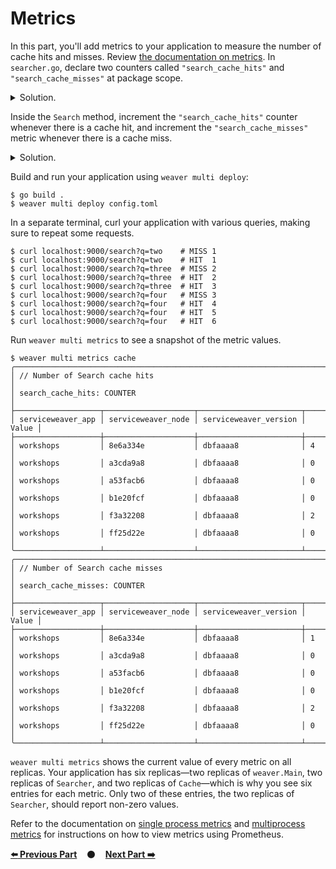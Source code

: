# Metrics

In this part, you'll add metrics to your application to measure the number of
cache hits and misses. Review [the documentation on metrics][metrics]. In
`searcher.go`, declare two counters called `"search_cache_hits"` and
`"search_cache_misses"` at package scope.

<details>
<summary>Solution.</summary>

https://github.com/ServiceWeaver/workshops/blob/62322cde0019ad7c3c02804590f342291aebccf2/09/searcher.go#L27-L37
</details>

Inside the `Search` method, increment the `"search_cache_hits"` counter whenever
there is a cache hit, and increment the `"search_cache_misses"` metric whenever
there is a cache miss.

<details>
<summary>Solution.</summary>

https://github.com/ServiceWeaver/workshops/blob/62322cde0019ad7c3c02804590f342291aebccf2/09/searcher.go#L54-L63
</details>

Build and run your application using `weaver multi deploy`:

```
$ go build .
$ weaver multi deploy config.toml
```

In a separate terminal, curl your application with various queries, making sure
to repeat some requests.

```
$ curl localhost:9000/search?q=two    # MISS 1
$ curl localhost:9000/search?q=two    # HIT  1
$ curl localhost:9000/search?q=three  # MISS 2
$ curl localhost:9000/search?q=three  # HIT  2
$ curl localhost:9000/search?q=three  # HIT  3
$ curl localhost:9000/search?q=four   # MISS 3
$ curl localhost:9000/search?q=four   # HIT  4
$ curl localhost:9000/search?q=four   # HIT  5
$ curl localhost:9000/search?q=four   # HIT  6
```

Run `weaver multi metrics` to see a snapshot of the metric values.

```
$ weaver multi metrics cache
╭────────────────────────────────────────────────────────────────────────╮
│ // Number of Search cache hits                                         │
│ search_cache_hits: COUNTER                                             │
├───────────────────┬────────────────────┬───────────────────────┬───────┤
│ serviceweaver_app │ serviceweaver_node │ serviceweaver_version │ Value │
├───────────────────┼────────────────────┼───────────────────────┼───────┤
│ workshops         │ 8e6a334e           │ dbfaaaa8              │ 4     │
│ workshops         │ a3cda9a8           │ dbfaaaa8              │ 0     │
│ workshops         │ a53facb6           │ dbfaaaa8              │ 0     │
│ workshops         │ b1e20fcf           │ dbfaaaa8              │ 0     │
│ workshops         │ f3a32208           │ dbfaaaa8              │ 2     │
│ workshops         │ ff25d22e           │ dbfaaaa8              │ 0     │
╰───────────────────┴────────────────────┴───────────────────────┴───────╯
╭────────────────────────────────────────────────────────────────────────╮
│ // Number of Search cache misses                                       │
│ search_cache_misses: COUNTER                                           │
├───────────────────┬────────────────────┬───────────────────────┬───────┤
│ serviceweaver_app │ serviceweaver_node │ serviceweaver_version │ Value │
├───────────────────┼────────────────────┼───────────────────────┼───────┤
│ workshops         │ 8e6a334e           │ dbfaaaa8              │ 1     │
│ workshops         │ a3cda9a8           │ dbfaaaa8              │ 0     │
│ workshops         │ a53facb6           │ dbfaaaa8              │ 0     │
│ workshops         │ b1e20fcf           │ dbfaaaa8              │ 0     │
│ workshops         │ f3a32208           │ dbfaaaa8              │ 2     │
│ workshops         │ ff25d22e           │ dbfaaaa8              │ 0     │
╰───────────────────┴────────────────────┴───────────────────────┴───────╯
```

`weaver multi metrics` shows the current value of every metric on all replicas.
Your application has six replicas&mdash;two replicas of `weaver.Main`, two
replicas of `Searcher`, and two replicas of `Cache`&mdash;which is why you see
six entries for each metric. Only two of these entries, the two replicas of
`Searcher`, should report non-zero values.

Refer to the documentation on [single process metrics][single_process_metrics]
and [multiprocess metrics][multiprocess_metrics] for instructions on how to view
metrics using Prometheus.

[**:arrow_left: Previous Part**](../08)
&nbsp;&nbsp;&nbsp;:black_circle:&nbsp;&nbsp;&nbsp;
[**Next Part :arrow_right:**](../10)

[metrics]: https://serviceweaver.dev/docs.html#metrics
[single_process_metrics]: https://serviceweaver.dev/docs.html#single-process-metrics
[multiprocess_metrics]: https://serviceweaver.dev/docs.html#multiprocess-metrics
